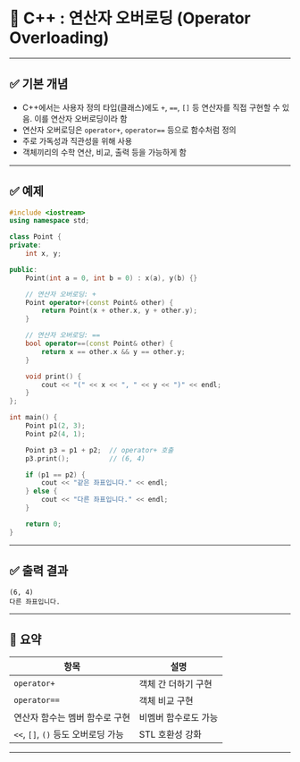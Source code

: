 #  🧬 C++ : 연산자 오버로딩 (Operator Overloading)


---

## ✅ 기본 개념

- C++에서는 사용자 정의 타입(클래스)에도 `+`, `==`, `[]` 등 연산자를 직접 구현할 수 있음. 이를 연산자 오버로딩이라 함
- 연산자 오버로딩은 `operator+`, `operator==` 등으로 함수처럼 정의
- 주로 가독성과 직관성을 위해 사용
- 객체끼리의 수학 연산, 비교, 출력 등을 가능하게 함

---

## ✅ 예제 

```cpp
#include <iostream>
using namespace std;

class Point {
private:
    int x, y;

public:
    Point(int a = 0, int b = 0) : x(a), y(b) {}

    // 연산자 오버로딩: +
    Point operator+(const Point& other) {
        return Point(x + other.x, y + other.y);
    }

    // 연산자 오버로딩: ==
    bool operator==(const Point& other) {
        return x == other.x && y == other.y;
    }

    void print() {
        cout << "(" << x << ", " << y << ")" << endl;
    }
};

int main() {
    Point p1(2, 3);
    Point p2(4, 1);

    Point p3 = p1 + p2;  // operator+ 호출
    p3.print();          // (6, 4)

    if (p1 == p2) {
        cout << "같은 좌표입니다." << endl;
    } else {
        cout << "다른 좌표입니다." << endl;
    }

    return 0;
}
```

---

## ✅ 출력 결과

```
(6, 4)
다른 좌표입니다.
```

---

## 🧠  요약

| 항목 | 설명 |
|------|------|
| `operator+` | 객체 간 더하기 구현 |
| `operator==` | 객체 비교 구현 |
| 연산자 함수는 멤버 함수로 구현 | 비멤버 함수로도 가능 |
| `<<`, `[]`, `()` 등도 오버로딩 가능 | STL 호환성 강화 |

---


